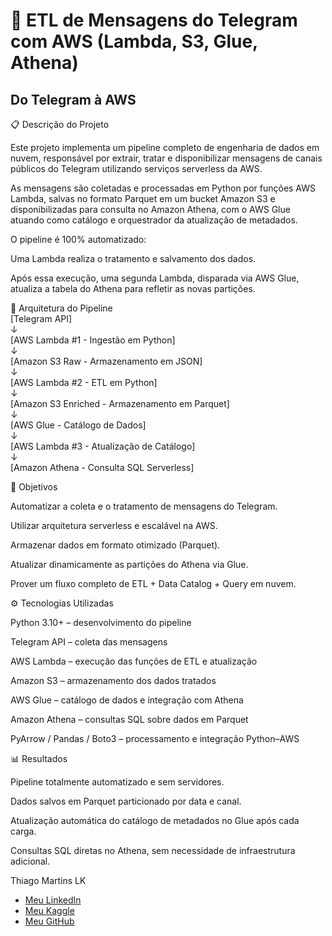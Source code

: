 # 💬 ETL de Mensagens do Telegram com AWS (Lambda, S3, Glue, Athena)
## Do Telegram à AWS

📋 Descrição do Projeto

Este projeto implementa um pipeline completo de engenharia de dados em nuvem, responsável por extrair, tratar e disponibilizar mensagens de canais públicos do Telegram utilizando serviços serverless da AWS.

As mensagens são coletadas e processadas em Python por funções AWS Lambda, salvas no formato Parquet em um bucket Amazon S3 e disponibilizadas para consulta no Amazon Athena, com o AWS Glue atuando como catálogo e orquestrador da atualização de metadados.

O pipeline é 100% automatizado:

Uma Lambda realiza o tratamento e salvamento dos dados.

Após essa execução, uma segunda Lambda, disparada via AWS Glue, atualiza a tabela do Athena para refletir as novas partições.

🧠 Arquitetura do Pipeline  
[Telegram API]   
     ↓  
[AWS Lambda #1 - Ingestão em Python]  
     ↓  
[Amazon S3 Raw - Armazenamento em JSON]  
     ↓  
[AWS Lambda #2 - ETL em Python]  
     ↓  
[Amazon S3 Enriched - Armazenamento em Parquet]   
     ↓  
[AWS Glue - Catálogo de Dados]   
     ↓  
[AWS Lambda #3 - Atualização de Catálogo]  
     ↓    
[Amazon Athena - Consulta SQL Serverless]    

🎯 Objetivos

Automatizar a coleta e o tratamento de mensagens do Telegram.

Utilizar arquitetura serverless e escalável na AWS.

Armazenar dados em formato otimizado (Parquet).

Atualizar dinamicamente as partições do Athena via Glue.

Prover um fluxo completo de ETL + Data Catalog + Query em nuvem.

⚙️ Tecnologias Utilizadas

Python 3.10+ – desenvolvimento do pipeline

Telegram API – coleta das mensagens

AWS Lambda – execução das funções de ETL e atualização

Amazon S3 – armazenamento dos dados tratados

AWS Glue – catálogo de dados e integração com Athena

Amazon Athena – consultas SQL sobre dados em Parquet

PyArrow / Pandas / Boto3 – processamento e integração Python–AWS

📊 Resultados

Pipeline totalmente automatizado e sem servidores.

Dados salvos em Parquet particionado por data e canal.

Atualização automática do catálogo de metadados no Glue após cada carga.

Consultas SQL diretas no Athena, sem necessidade de infraestrutura adicional.


Thiago Martins LK
- <a href="https://www.linkedin.com/in/thiagomartinslk" target="_blank">Meu LinkedIn</a>
- <a href="https://www.kaggle.com/thiagomartinslk" target="_blank">Meu Kaggle</a>
- <a href="https://github.com/ThiagoMSLK" target="_blank">Meu GitHub</a>
